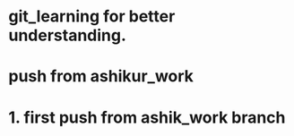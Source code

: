 # git_learning for better understanding.
# push from ashikur_work

# 1. first push from ashik_work branch